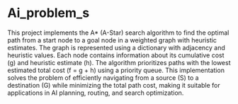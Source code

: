 # Ai_problem_s
This project implements the A* (A-Star) search algorithm to find the optimal path from a start node to a goal node in a weighted graph with heuristic estimates. The graph is represented using a dictionary with adjacency and heuristic values. Each node contains information about its cumulative cost (g) and heuristic estimate (h). The algorithm prioritizes paths with the lowest estimated total cost (f = g + h) using a priority queue. This implementation solves the problem of efficiently navigating from a source (S) to a destination (G) while minimizing the total path cost, making it suitable for applications in AI planning, routing, and search optimization.
